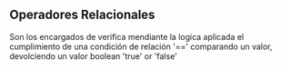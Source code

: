 ## Operadores Relacionales 
Son los encargados de verifica mendiante la logica aplicada el cumplimiento de una condición de relación '==' comparando un valor, devolciendo un valor boolean 'true' or 'false'

